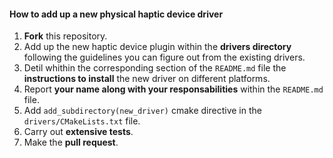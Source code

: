 
#### How to add up a new physical haptic device driver

1. **Fork** this repository.
2. Add up the new haptic device plugin within the **drivers directory** following the guidelines you can figure out from the existing drivers.
3. Detil whithin the corresponding section of the `README.md` file the **instructions to install** the new driver on different platforms.
4. Report **your name along with your responsabilities** within the `README.md` file.
5. Add `add_subdirectory(new_driver)` cmake directive in the `drivers/CMakeLists.txt` file.
6. Carry out **extensive tests**.
7. Make the **pull request**.
